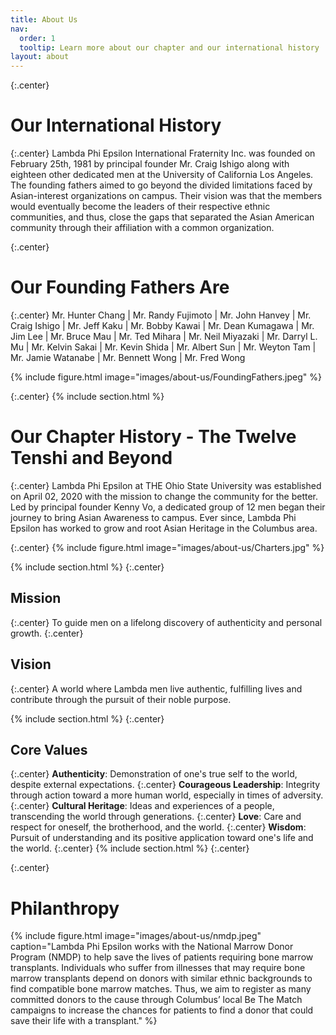 ```yaml
---
title: About Us
nav:
  order: 1
  tooltip: Learn more about our chapter and our international history
layout: about
---
```

{:.center}
# Our International History
{:.center}
Lambda Phi Epsilon International Fraternity Inc. was founded on February 25th, 1981 by principal founder Mr. Craig Ishigo along with eighteen other dedicated men at the University of California Los Angeles. The founding fathers aimed to go beyond the divided limitations faced by Asian-interest organizations on campus. Their vision was that the members would eventually become the leaders of their respective ethnic communities, and thus, close the gaps that separated the Asian American community through their affiliation with a common organization.

{:.center}
# Our Founding Fathers Are
{:.center}
Mr. Hunter Chang | Mr. Randy Fujimoto | Mr. John Hanvey | Mr. Craig Ishigo | Mr. Jeff Kaku | Mr. Bobby Kawai | Mr. Dean Kumagawa | Mr. Jim Lee | Mr. Bruce Mau | Mr. Ted Mihara | Mr. Neil Miyazaki | Mr. Darryl L. Mu | Mr. Kelvin Sakai | Mr. Kevin Shida | Mr. Albert Sun | Mr. Weyton Tam | Mr. Jamie Watanabe | Mr. Bennett Wong | Mr. Fred Wong

{%
  include figure.html
  image="images/about-us/FoundingFathers.jpeg"
%}

{:.center}
{% include section.html %}
# Our Chapter History - The Twelve Tenshi and Beyond
{:.center}
Lambda Phi Epsilon at THE Ohio State University was established on April 02, 2020 with the mission to change the community for the better. Led by principal founder Kenny Vo, a dedicated group of 12 men began their journey to bring Asian Awareness to campus. Ever since, Lambda Phi Epsilon has worked to grow and root Asian Heritage in the Columbus area.

{:.center}
{%
  include figure.html
  image="images/about-us/Charters.jpg"
%}

{% include section.html %}
{:.center}
## Mission
{:.center}
To guide men on a lifelong discovery of authenticity and personal growth.
{:.center}
## Vision
{:.center}
A world where Lambda men live authentic, fulfilling lives and contribute through the pursuit of their noble purpose.

{% include section.html %}
{:.center}
## Core Values
{:.center}
**Authenticity**: Demonstration of one's true self to the world, despite external expectations.
{:.center}
**Courageous Leadership**: Integrity through action toward a more human world, especially in times of adversity.
{:.center}
**Cultural Heritage**: Ideas and experiences of a people, transcending the world through generations.
{:.center}
**Love**: Care and respect for oneself, the brotherhood, and the world.
{:.center}
**Wisdom**: Pursuit of understanding and its positive application toward one's life and the world.
{:.center}
{% include section.html %}
{:.center}

{:.center}
# Philanthropy

{%
  include figure.html
  image="images/about-us/nmdp.jpeg"
  caption="Lambda Phi Epsilon works with the National Marrow Donor Program (NMDP) to help save the lives of patients requiring bone marrow transplants. Individuals who suffer from illnesses that may require bone marrow transplants depend on donors with similar ethnic backgrounds to find compatible bone marrow matches. Thus, we aim to register as many committed donors to the cause through Columbus’ local Be The Match campaigns to increase the chances for patients to find a donor that could save their life with a transplant."
%}



